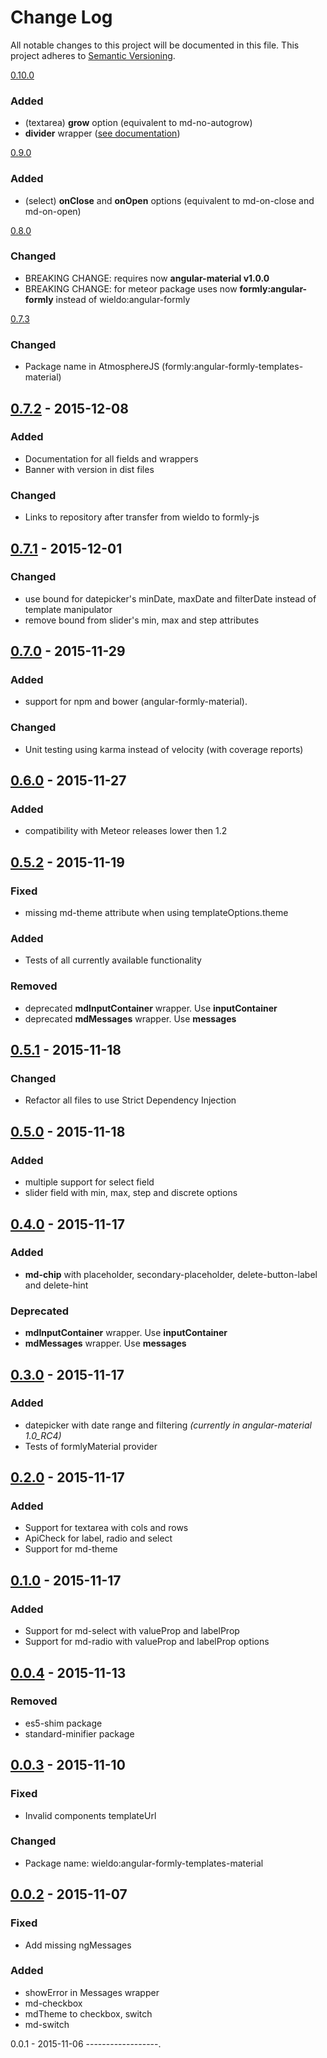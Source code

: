 Change Log
==========

All notable changes to this project will be documented in this file. This project adheres to [Semantic Versioning](http://semver.org/).

[0.10.0](https://github.com/formly-js/angular-formly-templates-material/compare/v0.9.0...v0.10.0)

### Added

-	(textarea) **grow** option (equivalent to md-no-autogrow)
-	**divider** wrapper ([see documentation](docs/wrappers/divider.md)\)

[0.9.0](https://github.com/formly-js/angular-formly-templates-material/compare/v0.8.0...v0.9.0)

### Added

-	(select) **onClose** and **onOpen** options (equivalent to md-on-close and md-on-open)

[0.8.0](https://github.com/formly-js/angular-formly-templates-material/compare/v0.7.3...v0.8.0)

### Changed

-	BREAKING CHANGE: requires now **angular-material v1.0.0**
-	BREAKING CHANGE: for meteor package uses now **formly:angular-formly** instead of wieldo:angular-formly

[0.7.3](https://github.com/formly-js/angular-formly-templates-material/compare/v0.7.2...v0.7.3)

### Changed

-	Package name in AtmosphereJS (formly:angular-formly-templates-material)

[0.7.2](https://github.com/formly-js/angular-formly-templates-material/compare/v0.7.1...v0.7.2) - 2015-12-08
------------------------------------------------------------------------------------------------------------

### Added

-	Documentation for all fields and wrappers
-	Banner with version in dist files

### Changed

-	Links to repository after transfer from wieldo to formly-js

[0.7.1](https://github.com/formly-js/angular-formly-templates-material/compare/v0.7.0...v0.7.1) - 2015-12-01
------------------------------------------------------------------------------------------------------------

### Changed

-	use bound for datepicker's minDate, maxDate and filterDate instead of template manipulator
-	remove bound from slider's min, max and step attributes

[0.7.0](https://github.com/formly-js/angular-formly-templates-material/compare/v0.6.0...v0.7.0) - 2015-11-29
------------------------------------------------------------------------------------------------------------

### Added

-	support for npm and bower (angular-formly-material).

### Changed

-	Unit testing using karma instead of velocity (with coverage reports)

[0.6.0](https://github.com/formly-js/angular-formly-templates-material/compare/v0.5.2...v0.6.0) - 2015-11-27
------------------------------------------------------------------------------------------------------------

### Added

-	compatibility with Meteor releases lower then 1.2

[0.5.2](https://github.com/formly-js/angular-formly-templates-material/compare/v0.5.1...v0.5.2) - 2015-11-19
------------------------------------------------------------------------------------------------------------

### Fixed

-	missing md-theme attribute when using templateOptions.theme

### Added

-	Tests of all currently available functionality

### Removed

-	deprecated **mdInputContainer** wrapper. Use **inputContainer**
-	deprecated **mdMessages** wrapper. Use **messages**

[0.5.1](https://github.com/formly-js/angular-formly-templates-material/compare/v0.5.0...v0.5.1) - 2015-11-18
------------------------------------------------------------------------------------------------------------

### Changed

-	Refactor all files to use Strict Dependency Injection

[0.5.0](https://github.com/formly-js/angular-formly-templates-material/compare/v0.4.0...v0.5.0) - 2015-11-18
------------------------------------------------------------------------------------------------------------

### Added

-	multiple support for select field
-	slider field with min, max, step and discrete options

[0.4.0](https://github.com/formly-js/angular-formly-templates-material/compare/v0.3.0...v0.4.0) - 2015-11-17
------------------------------------------------------------------------------------------------------------

### Added

-	**md-chip** with placeholder, secondary-placeholder, delete-button-label and delete-hint

### Deprecated

-	**mdInputContainer** wrapper. Use **inputContainer**
-	**mdMessages** wrapper. Use **messages**

[0.3.0](https://github.com/formly-js/angular-formly-templates-material/compare/v0.2.0...v0.3.0) - 2015-11-17
------------------------------------------------------------------------------------------------------------

### Added

-	datepicker with date range and filtering *(currently in angular-material 1.0_RC4)*
-	Tests of formlyMaterial provider

[0.2.0](https://github.com/formly-js/angular-formly-templates-material/compare/v0.1.0...v0.2.0) - 2015-11-17
------------------------------------------------------------------------------------------------------------

### Added

-	Support for textarea with cols and rows
-	ApiCheck for label, radio and select
-	Support for md-theme

[0.1.0](https://github.com/formly-js/angular-formly-templates-material/compare/v0.0.4...v0.1.0) - 2015-11-17
------------------------------------------------------------------------------------------------------------

### Added

-	Support for md-select with valueProp and labelProp
-	Support for md-radio with valueProp and labelProp options

[0.0.4](https://github.com/formly-js/angular-formly-templates-material/compare/v0.0.3...v0.0.4) - 2015-11-13
------------------------------------------------------------------------------------------------------------

### Removed

-	es5-shim package
-	standard-minifier package

[0.0.3](https://github.com/formly-js/angular-formly-templates-material/compare/v0.0.2...v0.0.3) - 2015-11-10
------------------------------------------------------------------------------------------------------------

### Fixed

-	Invalid components templateUrl

### Changed

-	Package name: wieldo:angular-formly-templates-material

[0.0.2](https://github.com/formly-js/angular-formly-templates-material/compare/v0.0.1...v0.0.2) - 2015-11-07
------------------------------------------------------------------------------------------------------------

### Fixed

-	Add missing ngMessages

### Added

-	showError in Messages wrapper
-	md-checkbox
-	mdTheme to checkbox, switch
-	md-switch

0.0.1 - 2015-11-06 ------------------.
